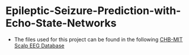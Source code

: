 # Epileptic-Seizure-Prediction-with-Echo-State-Networks
* The files used for this project can be found in the following [CHB-MIT Scalp EEG Database](https://physionet.org/pn6/chbmit/)
